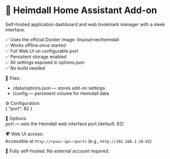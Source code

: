 

# 🧩 Heimdall Home Assistant Add-on

Self-hosted application dashboard and web bookmark manager with a sleek interface.

✅ Uses the official Docker image: linuxserver/heimdall  
✅ Works offline once started  
✅ Full Web UI on configurable port  
✅ Persistent storage enabled  
✅ All settings exposed in options.json  
✅ No build needed

📁 Files:  
- /data/options.json — stores add-on settings  
- /config — persistent volume for Heimdall data

⚙️ Configuration:  
{ "port": 82 }

🧪 Options:  
  port — sets the Heimdall web interface port (default: 82)

🌍 Web UI access:  
Accessible at `http://<your-ip>:<port>` (e.g., `http://192.168.1.10:82`)

🧠 Fully self-hosted. No external account required.